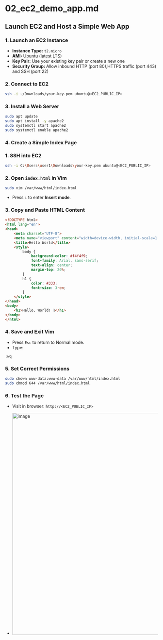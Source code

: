 # 02\_ec2\_demo\_app.md

## Launch EC2 and Host a Simple Web App

### 1. Launch an EC2 Instance

* **Instance Type:** `t2.micro`
* **AMI:** Ubuntu (latest LTS)
* **Key Pair:** Use your existing key pair or create a new one
* **Security Group:** Allow inbound HTTP (port 80),HTTPS traffic (port 443) and SSH (port 22)

### 2. Connect to EC2

```bash
ssh -i ~/Downloads/your-key.pem ubuntu@<EC2_PUBLIC_IP>
```

### 3. Install a Web Server

```bash
sudo apt update
sudo apt install -y apache2
sudo systemctl start apache2
sudo systemctl enable apache2
```

### 4. Create a Simple Index Page

### 1. SSH into EC2

```bash
ssh -i C:\Users\user1\Downloads\your-key.pem ubuntu@<EC2_PUBLIC_IP>
```

### 2. Open `index.html` in Vim

```bash
sudo vim /var/www/html/index.html
```

* Press `i` to enter **Insert mode**.

### 3. Copy and Paste HTML Content

```html
<!DOCTYPE html>
<html lang="en">
<head>
    <meta charset="UTF-8">
    <meta name="viewport" content="width=device-width, initial-scale=1.0">
    <title>Hello World</title>
    <style>
        body {
            background-color: #f4f4f9;
            font-family: Arial, sans-serif;
            text-align: center;
            margin-top: 20%;
        }
        h1 {
            color: #333;
            font-size: 3rem;
        }
    </style>
</head>
<body>
    <h1>Hello, World! 👋</h1>
</body>
</html>
```

### 4. Save and Exit Vim

* Press `Esc` to return to Normal mode.
* Type:

```
:wq
```

### 5. Set Correct Permissions

```bash
sudo chown www-data:www-data /var/www/html/index.html
sudo chmod 644 /var/www/html/index.html
```

### 6. Test the Page

* Visit in browser: `http://<EC2_PUBLIC_IP>` 
- <img width="1824" height="731" alt="image" src="https://github.com/user-attachments/assets/077a627b-4865-4bb9-be17-836ba6fc2fb2" />



